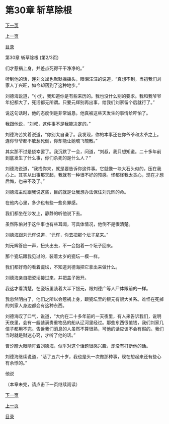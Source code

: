 <h1>第30章   斩草除根</h1>
            <div><p><a href="./0089_%E7%AC%AC30%E7%AB%A0_%E6%96%A9%E8%8D%89%E9%99%A4%E6%A0%B9.md">下一页</a></p><p><a href="./0087_%E7%AC%AC30%E7%AB%A0_%E6%96%A9%E8%8D%89%E9%99%A4%E6%A0%B9.md">上一页</a></p><p><a href="../">目录</a></p></div>
            <div><p>第30章   斩草除根 (第2/3页)</p><p>们才惹祸上身，并差点死得干干净净的。”</p><p>听到他的话，连刘文斌也默默摇摇头，眼泪汪汪的说道，“真想不到，当初我们刘家人丁兴旺，如今却落到了这种地步。”</p><p>刘德海说道，“小沈，我知道你是有些来历的。我也没什么别的要求。我和我爷爷年纪都大了，死活都无所谓。只要元辉别再出事，给我们刘家留个后就行了。”</p><p>说这句话时，他的态度倒是非常诚恳。他真被这些天发生的事情给吓怕了。</p><p>我跟他说，“刘叔，这件事不是我能决定的。”</p><p>刘德海苦笑着说道，“你别太自谦了。我发现，你的本事还在你爷爷和太爷之上。连你爷爷都不敢惹死倒，你却能让她魂飞魄散。”</p><p>其实那不过是侥幸罢了。我沉默了一会，问道，“刘叔，我只想知道。二十多年前到底发生了什么事，你们杀死的是什么人？”</p><p>刘德海说道，“我找你来，就是要告诉你这件事。它就像一块大石头似的，压在我心上。其实从出事那天起，我就有一种很不好的预感。怪都怪我太贪心，现在才想后悔，也来不及了。”</p><p>刘德海主动跟我说这些，目的就是让我想办法保住刘元辉的命。</p><p>在他内心里，多少也有些一些负罪感。</p><p>我们都坐在沙发上，静静的听他说下去。</p><p>虽然陈伯对于这件事也有些耳闻，可具体情况，他倒不是很清楚。</p><p>刘德海跟刘元辉说道，“元辉，你去把那个坛子拿来。”</p><p>刘元辉答应一声，扭头出去，不一会抱着一个坛子回来。</p><p>那个瓷坛跟我见过的，装着太岁的瓷坛一模一样。</p><p>我们都好奇的看着瓷坛，不知道刘德海把它拿出来做什么。</p><p>刘德海亲自把瓷坛接过来，并把盖子掀开。</p><p>我这才看清楚，在瓷坛里装着大半下银元，跟刘德广等人尸体跟前的一样。</p><p>我忽然明白了，他们之所以会惹祸上身，跟瓷坛里的银元有很大关系。难怪在死掉的刘家人身边都会有这种东西。</p><p>刘德海叹了口气，说道，“大约在二十多年前的一天夜里，有人来告诉我们，说明天夜里，会有一艘装满贵重物品的船从辽河里经过。那些东西很值钱，我们刘家几倍子都用不完。告诉我们消息的人虽然不算很熟，可他的话应该不会有假的。我们当时就是财迷心窍，才听了他的话。”</p><p>曹汐瞪大眼睛盯着刘德海，似乎对这个话题很感兴趣，却没有打断他的话。</p><p>刘德海继续说道，“活了五六十岁，我也是头一次做那种事，现在想起来还有些心有余悸的。”</p><p>他说</p><p>（本章未完，请点击下一页继续阅读）</p></div>
            <div><p><a href="./0089_%E7%AC%AC30%E7%AB%A0_%E6%96%A9%E8%8D%89%E9%99%A4%E6%A0%B9.md">下一页</a></p><p><a href="./0087_%E7%AC%AC30%E7%AB%A0_%E6%96%A9%E8%8D%89%E9%99%A4%E6%A0%B9.md">上一页</a></p><p><a href="../">目录</a></p></div>
